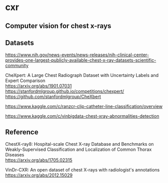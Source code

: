 # cxr
## Computer vision for chest x-rays  

## Datasets
https://www.nih.gov/news-events/news-releases/nih-clinical-center-provides-one-largest-publicly-available-chest-x-ray-datasets-scientific-community 

CheXpert: A Large Chest Radiograph Dataset with Uncertainty Labels and Expert Comparison  
https://arxiv.org/abs/1901.07031  
https://stanfordmlgroup.github.io/competitions/chexpert/  
https://github.com/stanfordmlgroup/CheXbert  

https://www.kaggle.com/c/ranzcr-clip-catheter-line-classification/overview  

https://www.kaggle.com/c/vinbigdata-chest-xray-abnormalities-detection  

## Reference  
ChestX-ray8: Hospital-scale Chest X-ray Database and Benchmarks on Weakly-Supervised Classification and Localization of Common Thorax Diseases  
https://arxiv.org/abs/1705.02315  

VinDr-CXR: An open dataset of chest X-rays with radiologist's annotations  
https://arxiv.org/abs/2012.15029  


